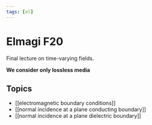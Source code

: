 ```yaml
---
tags: [el]
---
```

# Elmagi F20 
Final lecture on time-varying fields. 

**We consider only lossless media**

## Topics
- [[electromagnetic boundary conditions]]
- [[normal incidence at a plane conducting boundary]]
- [[normal incidence at a plane dielectric boundary]]

